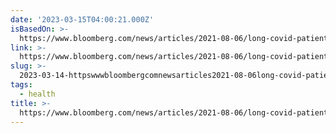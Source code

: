 ```yaml
---
date: '2023-03-15T04:00:21.000Z'
isBasedOn: >-
  https://www.bloomberg.com/news/articles/2021-08-06/long-covid-patients-will-drain-u-s-disability-funding
link: >-
  https://www.bloomberg.com/news/articles/2021-08-06/long-covid-patients-will-drain-u-s-disability-funding
slug: >-
  2023-03-14-httpswwwbloombergcomnewsarticles2021-08-06long-covid-patients-will-drain-u-s-disability-funding
tags:
  - health
title: >-
  https://www.bloomberg.com/news/articles/2021-08-06/long-covid-patients-will-drain-u-s-disability-funding
---
```

 
